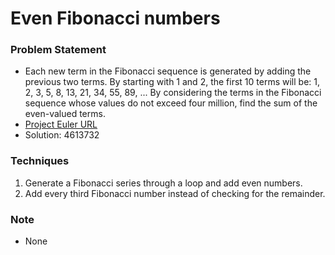 # Even Fibonacci numbers

### Problem Statement
- Each new term in the Fibonacci sequence is generated by adding the previous two terms. By starting with 1 and 2, the
  first 10 terms will be:
        1, 2, 3, 5, 8, 13, 21, 34, 55, 89, ...
  By considering the terms in the Fibonacci sequence whose values do not exceed four million, find the sum of the
  even-valued terms.
- [Project Euler URL](https://projecteuler.net/problem=2)
- Solution: 4613732

### Techniques
1. Generate a Fibonacci series through a loop and add even numbers.
2. Add every third Fibonacci number instead of checking for the remainder.

### Note
- None
